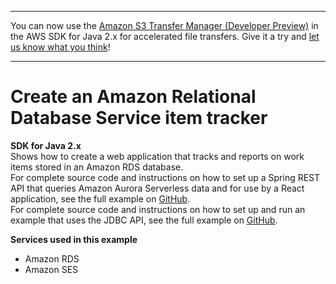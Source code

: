 --------

You can now use the [Amazon S3 Transfer Manager \(Developer Preview\)](https://bit.ly/2WQebiP) in the AWS SDK for Java 2\.x for accelerated file transfers\. Give it a try and [let us know what you think](https://bit.ly/3zT1YYM)\!

--------

# Create an Amazon Relational Database Service item tracker<a name="cross_RDSDataTracker_java_topic"></a>

**SDK for Java 2\.x**  
 Shows how to create a web application that tracks and reports on work items stored in an Amazon RDS database\.   
 For complete source code and instructions on how to set up a Spring REST API that queries Amazon Aurora Serverless data and for use by a React application, see the full example on [GitHub](https://github.com/awsdocs/aws-doc-sdk-examples/tree/main/javav2/usecases/Creating_Spring_RDS_%20Rest)\.   
 For complete source code and instructions on how to set up and run an example that uses the JDBC API, see the full example on [GitHub](https://github.com/awsdocs/aws-doc-sdk-examples/tree/main/javav2/usecases/Creating_rds_item_tracker)\.   

**Services used in this example**
+ Amazon RDS
+ Amazon SES